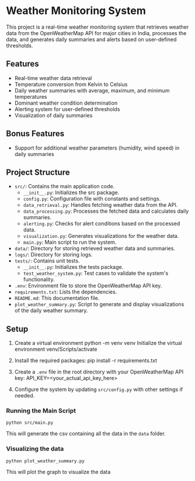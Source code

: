 # Weather Monitoring System

This project is a real-time weather monitoring system that retrieves weather data from the OpenWeatherMap API for major cities in India, processes the data, and generates daily summaries and alerts based on user-defined thresholds.

## Features
- Real-time weather data retrieval
- Temperature conversion from Kelvin to Celsius
- Daily weather summaries with average, maximum, and minimum temperatures
- Dominant weather condition determination
- Alerting system for user-defined thresholds
- Visualization of daily summaries

## Bonus Features
- Support for additional weather parameters (humidity, wind speed) in daily summaries

## Project Structure

- `src/`: Contains the main application code.
  - `__init__.py`: Initializes the src package.
  - `config.py`: Configuration file with constants and settings.
  - `data_retrieval.py`: Handles fetching weather data from the API.
  - `data_processing.py`: Processes the fetched data and calculates daily summaries.
  - `alerting.py`: Checks for alert conditions based on the processed data.
  - `visualization.py`: Generates visualizations for the weather data.
  - `main.py`: Main script to run the system.
- `data/`: Directory for storing retrieved weather data and summaries.
- `logs/`: Directory for storing logs.
- `tests/`: Contains unit tests.
  - `__init__.py`: Initializes the tests package.
  - `test_weather_system.py`: Test cases to validate the system's functionality.
- `.env`: Environment file to store the OpenWeatherMap API key.
- `requirements.txt`: Lists the dependencies.
- `README.md`: This documentation file.
- `plot_weather_summary.py`: Script to generate and display visualizations of the daily weather summary.

## Setup
1.  Create a virtual environment 
        python -m venv venv
    Initialize the virtual environment 
        venv/Scripts/activate

2. Install the required packages:
    pip install -r requirements.txt

3. Create a `.env` file in the root directory with your OpenWeatherMap API key:
    API_KEY=<your_actual_api_key_here>

4. Configure the system by updating `src/config.py` with other settings if needed.

### Running the Main Script
    python src/main.py

This will generate the csv containing all the data in the `data` folder.

### Visualizing the data
    python plot_weather_summary.py

This will plot the graph to visualize the data
